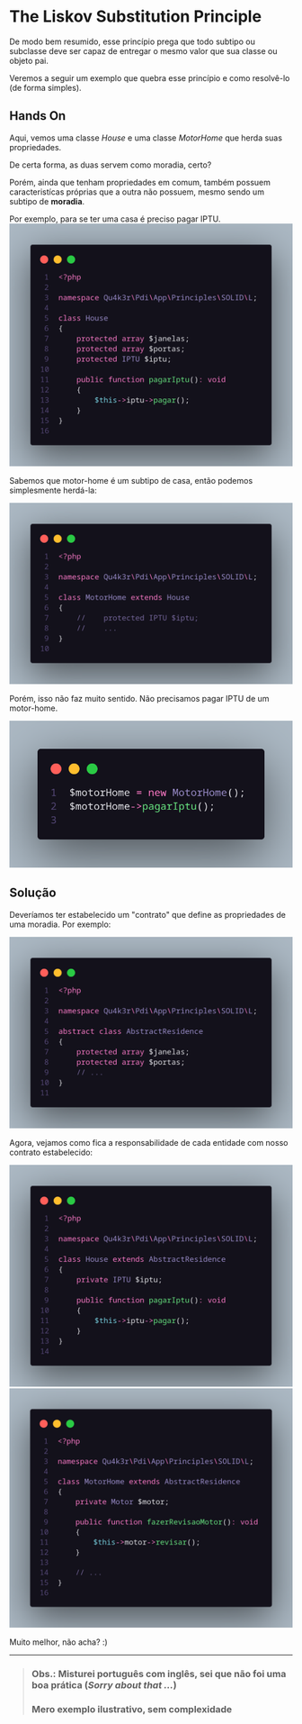 # The Liskov Substitution Principle

De modo bem resumido, esse princípio prega que todo subtipo ou subclasse deve ser capaz de entregar o mesmo valor que sua classe ou objeto pai.

Veremos a seguir um exemplo que quebra esse princípio e como resolvê-lo (de forma simples).

## Hands On
Aqui, vemos uma classe *House* e uma classe *MotorHome* que herda suas propriedades.

De certa forma, as duas servem como moradia, certo?

Porém, ainda que tenham propriedades em comum, também possuem caracteristícas próprias que a outra não possuem, mesmo sendo um subtipo de **moradia**.

Por exemplo, para se ter uma casa é preciso pagar IPTU.
![House](house-no-L.png "")

Sabemos que motor-home é um subtipo de casa, então podemos simplesmente herdá-la:

![MotorHome extends House](motor-home-no-L.png "")

Porém, isso não faz muito sentido. Não precisamos pagar IPTU de um motor-home.

![Not the best example](example-no-L.png "")

## Solução

Deveríamos ter estabelecido um "contrato" que define as propriedades de uma moradia. Por exemplo:

![Abstract Residence](abstract-residence.png "")

Agora, vejamos como fica a responsabilidade de cada entidade com nosso contrato estabelecido:

![House extends AbstractResidence](house-with-L.png "")
![MotorHome extends AbstractResidence](motor-home-with-L.png "")

Muito melhor, não acha? :)

---

> ### Obs.: Misturei português com inglês, sei que não foi uma boa prática (*Sorry about that ...*)
> ### Mero exemplo ilustrativo, sem complexidade
